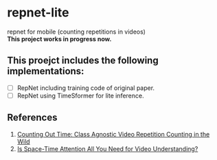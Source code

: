 # repnet-lite
repnet for mobile (counting repetitions in videos)  
**This project works in progress now.**  

## This proejct includes the following implementations:  
- [ ] RepNet including training code of original paper.  
- [ ] RepNet using TimeSformer for lite inference.  

## References
1. [Counting Out Time: Class Agnostic Video Repetition Counting in the Wild](https://arxiv.org/pdf/2006.15418.pdf)
2. [Is Space-Time Attention All You Need for Video Understanding?](https://arxiv.org/pdf/2102.05095.pdf)
